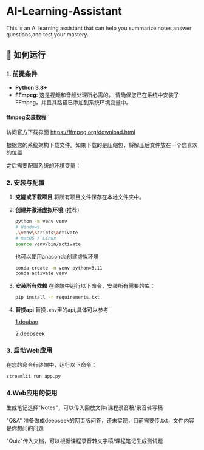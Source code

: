 # AI-Learning-Assistant
This is an AI learning assistant that can help you summarize notes,answer questions,and test your mastery.

## 🚀 如何运行

### 1. 前提条件

- **Python 3.8+**
- **FFmpeg**: 这是视频和音频处理所必需的。 请确保您已在系统中安装了 FFmpeg，并且其路径已添加到系统环境变量中。

#### ffmpeg安装教程

访问官方下载界面 https://ffmpeg.org/download.html

根据您的系统架构下载文件。如果下载的是压缩包，将解压后文件放在一个您喜欢的位置

之后需要配置系统的环境变量：

### 2. 安装与配置

1.  **克隆或下载项目**
    将所有项目文件保存在本地文件夹中。

2.  **创建并激活虚拟环境** (推荐)
    ```bash
    python -m venv venv
    # Windows
    .\venv\Scripts\activate
    # macOS / Linux
    source venv/bin/activate
    ```
    也可以使用anaconda创建虚拟环境
    ```bash
    conda create -n venv python=3.11
    conda activate venv
    ```

3.  **安装所有依赖**
    在终端中运行以下命令，安装所有需要的库：
    ```bash
    pip install -r requirements.txt
    ```
4. **替换api**
    替换`.env`里的api,具体可以参考

    [1.doubao](https://www.volcengine.com/docs/6561/1354868)

    [2.deepseek](https://api-docs.deepseek.com/zh-cn/)
### 3. 启动Web应用

在您的命令行终端中，运行以下命令：

```bash
streamlit run app.py
```

### 4.Web应用的使用


生成笔记选择"Notes"，可以传入回放文件/课程录音稿/录音转写稿

"Q&A" 准备做成deepseek的网页版问答，还未实现，目前需要传.txt，文件内容是你想问的问题

"Quiz"传入文档，可以根据课程录音转文字稿/课程笔记生成测试题
